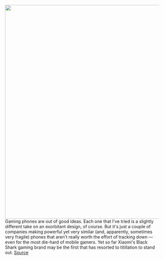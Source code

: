 <img src='https://cdn.vox-cdn.com/thumbor/e9XLQdvUJAfSS4A_NyH7JbO2Umo=/0x0:2040x1360/1200x675/filters:focal(714x544:1040x870)/cdn.vox-cdn.com/uploads/chorus_image/image/70794522/cfaulkner_141231_5151_0012.0.jpg' width='700px' /><br/>
Gaming phones are out of good ideas. Each one that I've tried is a slightly different take on an exorbitant design, of course. But it's just a couple of companies making powerful yet very similar (and, apparently, sometimes very fragile) phones that aren't really worth the effort of tracking down — even for the most die-hard of mobile gamers. Yet so far Xiaomi's Black Shark gaming brand may be the first that has resorted to titillation to stand out.
<a href='https://www.theverge.com/23041008/black-shark-4-pro-gaming-phone-review-price-features'> Source <a/>